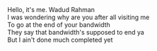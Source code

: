 <!DOCTYPE html>
<html lang="en">
  <head>
    <title>Wadud Rahman</title>
  </head>
  <body>
    Hello, it's me. Wadud Rahman<br>
    I was wondering why are you after all visiting me<br>
    To go at the end of your bandwidth<br>
    They say that bandwidth's supposed to end ya<br>
    But I ain't done much completed yet<br>
  </body>
</html>
